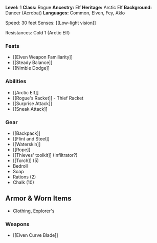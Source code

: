 **Level:** 1
**Class:** Rogue
**Ancestry:** Elf
**Heritage:** Arctic Elf
**Background:** Dancer (Acrobat)
**Languages:** Common, Elven, Fey, Aklo

Speed: 30 feet
Senses: [[Low-light vision]]

Resistances: Cold 1 (Arctic Elf)

### Feats
- [[Elven Weapon Familiarity]]
- [[Steady Balance]]
- [[Nimble Dodge]]

### Abilities
- [[Arctic Elf]]
- [[Rogue's Racket]] - Thief Racket
- [[Surprise Attack]]
- [[Sneak Attack]]

### Gear
- [[Backpack]]
- [[Flint and Steel]]
- [[Waterskin]]
- [[Rope]]
- [[Thieves' toolkit]]  (Infiltrator?)
- [[Torch]] (5)
- Bedroll
- Soap
- Rations (2)
- Chalk (10)

## Armor & Worn Items
- Clothing, Explorer's

### Weapons
- [[Elven Curve Blade]]